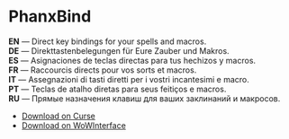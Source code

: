 PhanxBind
============

**EN** — Direct key bindings for your spells and macros.  
**DE** — Direkttastenbelegungen für Eure Zauber und Makros.  
**ES** — Asignaciones de teclas directas para tus hechizos y macros.  
**FR** — Raccourcis directs pour vos sorts et macros.  
**IT** — Assegnazioni di tasti diretti per i vostri incantesimi e macro.  
**PT** — Teclas de atalho diretas para seus feitiços e macros.  
**RU** — Прямые назначения клавиш для ваших заклинаний и макросов.

* [Download on Curse](https://www.curseforge.com/wow/addons/phanxbind/)
* [Download on WoWInterface](https://www.wowinterface.com/downloads/info22653-PhanxBind.html)
